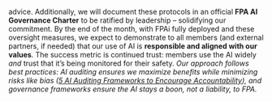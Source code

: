 advice. Additionally, we will document these protocols in an official **FPA AI Governance Charter** to be ratified by leadership – solidifying our commitment. By the end of the month, with FPAi fully deployed and these oversight measures, we expect to demonstrate to all members (and external partners, if needed) that our use of AI is **responsible and aligned with our values**. The success metric is continued trust: members use the AI widely _and_ trust that it’s being monitored for their safety. _Our approach follows best practices: AI auditing ensures we maximize benefits while minimizing risks like bias ([5 AI Auditing Frameworks to Encourage Accountability](https://auditboard.com/blog/ai-auditing-frameworks#:~:text=AI%20auditing%20ensures%20that%20organizations,design%2C%20development%2C%20deployment%2C%20and%20monitoring)), and governance frameworks ensure the AI stays a boon, not a liability, to FPA._